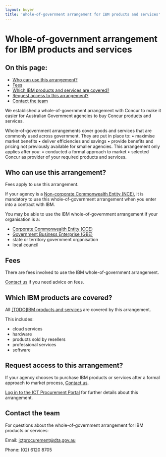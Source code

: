 ```yaml
---
layout: buyer
title: 'Whole-of-government arrangement for IBM products and services'
---
```


# Whole-of-government arrangement for IBM products and services

<nav class="au-inpage-nav-links" aria-label="in page navigation">
  <h2 class="au-inpage-nav-links__heading">On this page:</h2>
  <ul class="au-link-list">
    <li><a href="#who-can-use-this-arrangement">Who can use this arrangement?</a></li>
    <li><a href="#fees">Fees</a></li>
    <li><a href="#which-products-and-services-are-covered">Which IBM products and services are covered?</a></li>
    <li><a href="#request-access-to-this-arrangement">Request access to this arrangement?</a></li>
    <li><a href="#contact-the-team">Contact the team</a></li>
  </ul>
</nav>

We established a whole-of-government arrangement with Concur to make it easier for Australian Government agencies to buy Concur products and services.

Whole-of-government arrangements cover goods and services that are commonly used across government. They are put in place to:
• maximise market benefits
• deliver efficiencies and savings
• provide benefits and pricing not previously available for smaller agencies.
This arrangement only applies after you:
• conducted a formal approach to market
• selected Concur as provider of your required products and services.

## <span name="who-can-use-this-arrangement">Who can use this arrangement?</span>

Fees apply to use this arrangement.

If your agency is a <a href="https://www.finance.gov.au/about-us/glossary/pgpa/term-non-corporate-commonwealth-entity-nce" target="_blank" rel="external noreferrer">Non-corporate Commonwealth Entity (NCE)</a>, it is mandatory to use this whole-of-government arrangement when you enter into a contract with IBM.

You may be able to use the IBM whole-of-government arrangement if your organisation is a:

- <a href="https://www.finance.gov.au/about-us/glossary/pgpa/term-corporate-commonwealth-entity-cce" target="_blank" rel="external noreferrer">Corporate Commonwealth Entity (CCE)</a>
- <a href="https://www.finance.gov.au/business/government-business-enterprises" target="_blank" rel="external noreferrer">Government Business Enterprise (GBE)</a>
- state or territory government organisation
- local council

## <span name="fees">Fees</span>

There are fees involved to use the IBM whole-of-government arrangement.

<a href="#contact-the-team">Contact us</a> if you need advice on fees.

## <span name="which-products-and-services-are-covered">Which IBM products are covered?</span>

All [[TODO]IBM products and services](#) are covered by this arrangement.

This includes:

- cloud services
- hardware
- products sold by resellers
- professional services
- software

## <span name="request-access-to-this-arrangement">Request access to this arrangement?</span>

If your agency chooses to purchase IBM products or services after a formal approach to market process, <a href="#contact-the-team">Contact us</a>.

<a href="https://ictprocurement.service-now.com/" target="_blank" rel="external noreferrer">Log in to the ICT Procurement Portal</a> for further details about this arrangement.

## <span name="contact-the-team">Contact the team</span>

For questions about the whole-of-government arrangement for IBM products or services:

Email: [ictprocurement@dta.gov.au](mailto:ictprocurement@dta.gov.au)

Phone: (02) 6120 8705
